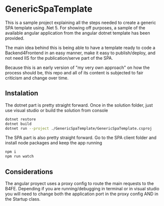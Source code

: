 # GenericSpaTemplate

This is a sample project explaining all the steps needed to create a generic SPA template using .Net 5. For showing off purposes, a sample of the available angular application from the angular dotnet template has been provided.

The main idea behind this is being able to have a template ready to code a Backend4Frontend in an easy manner, make it easy to publish/deploy, and not need IIS for the publication/serve part of the SPA.

Because this is an early version of "my very own approach" on how the process should be, this repo and all of its content is subjected to fair criticism and change over time.

## Instalation

The dotnet part is pretty straight forward. Once in the solution folder, just use visual studio or build the solution from console
```bash
dotnet restore
dotnet build
dotnet run --project ./GenericSpaTemplate/GenericSpaTemplate.csproj
```

The SPA part is also pretty straight forward. Go to the SPA client folder and install node packages and keep the app running
```bash
npm i
npm run watch
```

## Considerations

The angular proyect uses a proxy config to route the main requests to the B4FE. Depending if you are running/debugging in terminal or in visual studio you will need to change both the application port in the proxy config AND in the Startup class.